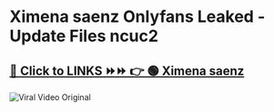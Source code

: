 
 # Ximena saenz Onlyfans Leaked - Update Files ncuc2

## <h2><a href="https://clipsfans.com/Ximena_saenz&ref=git">🔗 Click to LINKS ⏩⏩ 👉 🟢 Ximena saenz </a></h2>

<a href="https://clipsfans.com/Ximena_saenz&ref=git" rel="nofollow" data-target="animated-image.originalLink"><img src="https://i.ibb.co.com/xMMVF88/686577567.gif" alt="Viral Video Original" style="max-width: 100%; display: inline-block;" data-target="animated-image.originalImage"></a>

